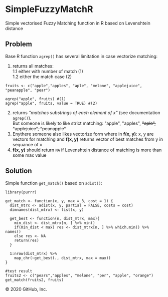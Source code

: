 # SimpleFuzzyMatchR
Simple vectorised Fuzzy Matching function in R based on Levenshtein distance

## Problem

Base R function `agrep()` has several limitation in case vectorize matching:

1. returns all matches:  
1.1 either with number of match (1)  
1.2 either the match case (2)

```{r}
fruits <- c("apple","apples", "aple", "melone", "applejuice", "peanapple", "pear")

agrep("apple", fruits) #(1)
agrep("apple", fruits, value = TRUE) #(2)
```

2. returns *"matches substrings of each element of x"* (see documentation `agrep()`).  
But someone is likely to like strict matching: "apple", "apples", ~~"aple", "applejuice", "peanapple"~~ 
3. Enythere someone also likes vectorize form where in **f(x, y)**: x, y are vectors for matching and **f(x, y)** returns vector of best matches from y in sequance of x
4. **f(x, y)** should return `NA` if Levenshtein distance of matching is more than some max value  

## Solution
Simple function `get_match()` based on `adist()`:
```{r}
library(purrr)

get_match <- function(x, y, max = 3, cost = 1) {
  dist_mtrx <- adist(x, y, partial = FALSE, costs = cost) 
  dimnames(dist_mtrx) <- list(x, y)
  
  get_best <- function(n, dist_mtrx, max){
    min_dist <- dist_mtrx[n, ] %>% min()
    if(min_dist < max) res <- dist_mtrx[n, ] %>% which.min() %>% names()
    else res <- NA
    return(res)
  }
  
  1:nrow(dist_mtrx) %>% 
    map_chr(~get_best(., dist_mtrx, max = max))
}

#test result
fruits2 <- c("pears","apples", "melone", "per", "apple", "orange")
get_match(fruits2, fruits)
```
© 2020 GitHub, Inc.
